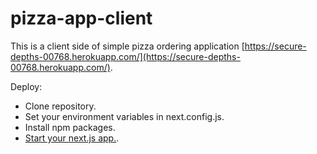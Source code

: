 # pizza-app-client

This is a client side of simple pizza ordering application [https://secure-depths-00768.herokuapp.com/](https://secure-depths-00768.herokuapp.com/).

Deploy:
- Clone repository.
- Set your environment variables in next.config.js.
- Install npm packages.
- [Start your next.js app.](https://nextjs.org/docs/getting-started).